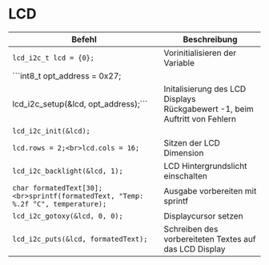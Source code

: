 # LCD

| Befehl | Beschreibung |
|---|---|
| `lcd_i2c_t lcd = {0};` | Vorinitialisieren der Variable |
| ```int8_t opt_address = 0x27;
lcd_i2c_setup(&lcd, opt_address);``` | Initalisierung des LCD Displays<br> Rückgabewert -1, beim Auftritt von Fehlern |
| `lcd_i2c_init(&lcd);` |  |
| `lcd.rows = 2;<br>lcd.cols = 16;` | Sitzen der LCD Dimension |
| `lcd_i2c_backlight(&lcd, 1);` | LCD Hintergrundslicht einschalten |
| `char formatedText[30];<br>sprintf(formatedText, "Temp: %.2f °C", temperature);` | Ausgabe vorbereiten mit sprintf |
| `lcd_i2c_gotoxy(&lcd, 0, 0);` | Displaycursor setzen |
| `lcd_i2c_puts(&lcd, formatedText);` | Schreiben des vorbereiteten Textes auf das LCD Display |
